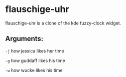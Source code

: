 # flauschige-uhr

flauschige-uhr is a clone of the kde fuzzy-clock widget.

## Arguments:

`-j` how jessica likes her time

`-g` how guddaff likes his time

`-w` how wucke likes his time
